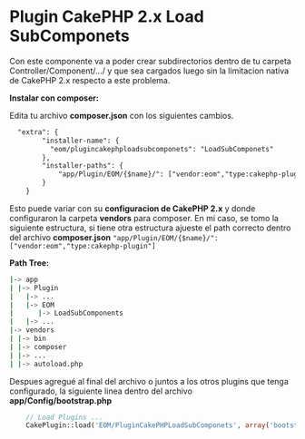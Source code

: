 # Plugin CakePHP 2.x Load SubComponets
Con este componente va a poder crear subdirectorios dentro de tu carpeta Controller/Component/.../ y que sea cargados luego sin la limitacion nativa de CakePHP 2.x respecto a este problema.

**Instalar con composer:**

Edita tu archivo **composer.json** con los siguientes cambios.

```txt
  "extra": {
        "installer-name": {
          "eom/plugincakephploadsubcomponets": "LoadSubComponets"
        },
        "installer-paths": {
            "app/Plugin/EOM/{$name}/": ["vendor:eom","type:cakephp-plugin"]
        }
    }
 ```

Esto puede variar con su **configuracion de CakePHP 2.x** y donde configuraron la carpeta **vendors** para composer.
En mi caso, se tomo la siguiente estructura, si tiene otra estructura ajueste el path correcto dentro del archivo **composer.json** ``"app/Plugin/EOM/{$name}/": ["vendor:eom","type:cakephp-plugin"]``

**Path Tree:**

```bash
|-> app 
| |-> Plugin
|   |-> ...
|   |-> EOM
|      |-> LoadSubComponents
|   |-> ...
|-> vendors
| |-> bin
| |-> composer
| |-> ...
| |-> autoload.php
```

Despues agregué al final del archivo o juntos a los otros plugins que tenga configurado, la siguiente linea dentro del archivo **app/Config/bootstrap.php**

```php
    // Load Plugins ...
    CakePlugin::load('EOM/PluginCakePHPLoadSubComponets', array('bootstrap' => false, 'routes' => false));
```
